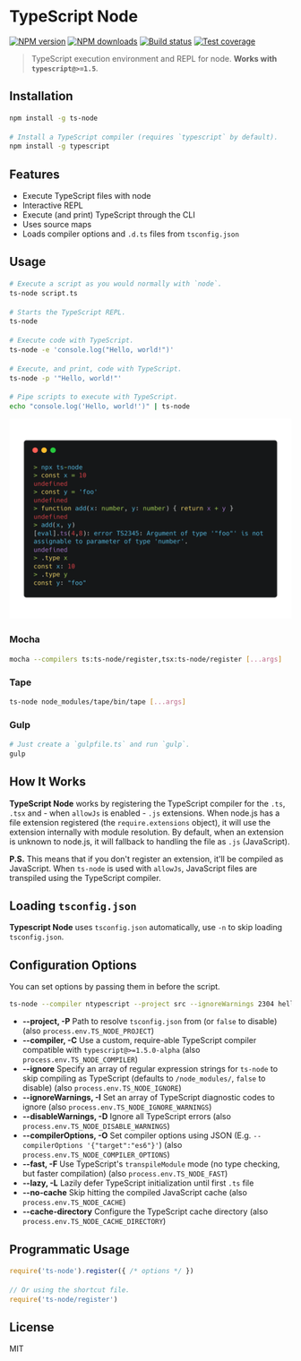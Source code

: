 # TypeScript Node

[![NPM version][npm-image]][npm-url]
[![NPM downloads][downloads-image]][downloads-url]
[![Build status][travis-image]][travis-url]
[![Test coverage][coveralls-image]][coveralls-url]

> TypeScript execution environment and REPL for node. **Works with `typescript@>=1.5`**.

## Installation

```sh
npm install -g ts-node

# Install a TypeScript compiler (requires `typescript` by default).
npm install -g typescript
```

## Features

* Execute TypeScript files with node
* Interactive REPL
* Execute (and print) TypeScript through the CLI
* Uses source maps
* Loads compiler options and `.d.ts` files from `tsconfig.json`

## Usage

```sh
# Execute a script as you would normally with `node`.
ts-node script.ts

# Starts the TypeScript REPL.
ts-node

# Execute code with TypeScript.
ts-node -e 'console.log("Hello, world!")'

# Execute, and print, code with TypeScript.
ts-node -p '"Hello, world!"'

# Pipe scripts to execute with TypeScript.
echo "console.log('Hello, world!')" | ts-node
```

![TypeScript REPL](https://github.com/TypeStrong/ts-node/raw/master/screenshot.png)

### Mocha

```sh
mocha --compilers ts:ts-node/register,tsx:ts-node/register [...args]
```

### Tape

```sh
ts-node node_modules/tape/bin/tape [...args]
```

### Gulp

```sh
# Just create a `gulpfile.ts` and run `gulp`.
gulp
```

## How It Works

**TypeScript Node** works by registering the TypeScript compiler for the `.ts`, `.tsx` and - when `allowJs` is enabled - `.js` extensions. When node.js has a file extension registered (the `require.extensions` object), it will use the extension internally with module resolution. By default, when an extension is unknown to node.js, it will fallback to handling the file as `.js` (JavaScript).

**P.S.** This means that if you don't register an extension, it'll be compiled as JavaScript. When `ts-node` is used with `allowJs`, JavaScript files are transpiled using the TypeScript compiler.

## Loading `tsconfig.json`

**Typescript Node** uses `tsconfig.json` automatically, use `-n` to skip loading `tsconfig.json`.

## Configuration Options

You can set options by passing them in before the script.

```sh
ts-node --compiler ntypescript --project src --ignoreWarnings 2304 hello-world.ts
```

* **--project, -P** Path to resolve `tsconfig.json` from (or `false` to disable) (also `process.env.TS_NODE_PROJECT`)
* **--compiler, -C** Use a custom, require-able TypeScript compiler compatible with `typescript@>=1.5.0-alpha` (also `process.env.TS_NODE_COMPILER`)
* **--ignore** Specify an array of regular expression strings for `ts-node` to skip compiling as TypeScript (defaults to `/node_modules/`, `false` to disable) (also `process.env.TS_NODE_IGNORE`)
* **--ignoreWarnings, -I** Set an array of TypeScript diagnostic codes to ignore (also `process.env.TS_NODE_IGNORE_WARNINGS`)
* **--disableWarnings, -D** Ignore all TypeScript errors (also `process.env.TS_NODE_DISABLE_WARNINGS`)
* **--compilerOptions, -O** Set compiler options using JSON (E.g. `--compilerOptions '{"target":"es6"}'`) (also `process.env.TS_NODE_COMPILER_OPTIONS`)
* **--fast, -F** Use TypeScript's `transpileModule` mode (no type checking, but faster compilation) (also `process.env.TS_NODE_FAST`)
* **--lazy, -L** Lazily defer TypeScript initialization until first `.ts` file
* **--no-cache** Skip hitting the compiled JavaScript cache (also `process.env.TS_NODE_CACHE`)
* **--cache-directory** Configure the TypeScript cache directory (also `process.env.TS_NODE_CACHE_DIRECTORY`)

## Programmatic Usage

```js
require('ts-node').register({ /* options */ })

// Or using the shortcut file.
require('ts-node/register')
```

## License

MIT

[npm-image]: https://img.shields.io/npm/v/ts-node.svg?style=flat
[npm-url]: https://npmjs.org/package/ts-node
[downloads-image]: https://img.shields.io/npm/dm/ts-node.svg?style=flat
[downloads-url]: https://npmjs.org/package/ts-node
[travis-image]: https://img.shields.io/travis/TypeStrong/ts-node.svg?style=flat
[travis-url]: https://travis-ci.org/TypeStrong/ts-node
[coveralls-image]: https://img.shields.io/coveralls/TypeStrong/ts-node.svg?style=flat
[coveralls-url]: https://coveralls.io/r/TypeStrong/ts-node?branch=master

